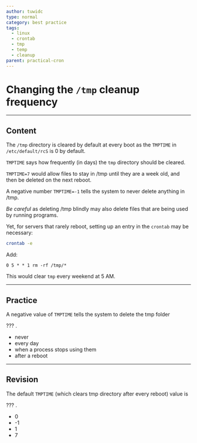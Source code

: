 ```yaml
---
author: tuwidc
type: normal
category: best practice
tags:
  - linux
  - crontab
  - tmp
  - temp
  - cleanup
parent: practical-cron
---
```


# Changing the `/tmp` cleanup frequency


---

## Content

The `/tmp` directory is cleared by default at every boot as the `TMPTIME` in `/etc/default/rcS` is 0 by default.

`TMPTIME` says how frequently (in days) the `tmp` directory should be cleared. 

`TMPTIME=7` would allow files to stay in /tmp until they are a week old, and then be deleted on the next reboot. 

A negative number `TMPTIME=-1` tells the system to never delete anything in /tmp.

*Be careful* as deleting /tmp blindly may also delete files that are being used by running programs.

Yet, for servers that rarely reboot, setting up an entry in the `crontab` may be necessary:

```bash
crontab -e
```

Add:

```plain-text
0 5 * * 1 rm -rf /tmp/*
```

This would clear `tmp` every weekend at 5 AM.


---

## Practice

A negative value of `TMPTIME`  tells the system to delete the tmp folder 

??? .

* never
* every day
* when a process stops using them
* after a reboot


---

## Revision

The default `TMPTIME`  (which clears tmp directory after every reboot) value is 

??? .

* 0
* -1
* 1
* 7
